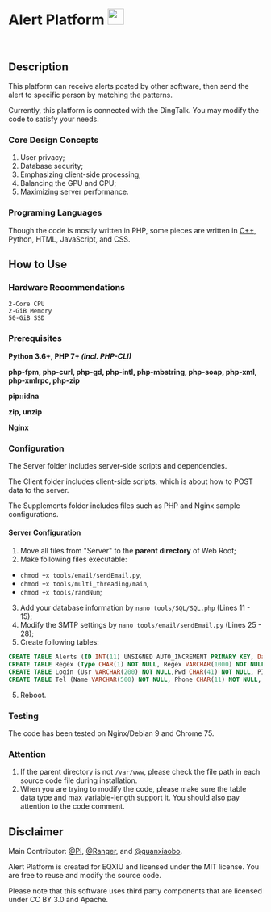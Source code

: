 # Alert Platform <img src="https://tpicloud.github.io/Image/Favicon/Alert%20Platform.ico" width="32px"><br><br>


## Description
This platform can receive alerts posted by other software, then send the alert to specific person by matching the patterns.

Currently, this platform is connected with the DingTalk. You may modify the code to satisfy your needs.

### Core Design Concepts
1. User privacy;
2. Database security;
3. Emphasizing client-side processing;
4. Balancing the GPU and CPU;
5. Maximizing server performance.

### Programing Languages
Though the code is mostly written in PHP, some pieces are written in [C++](https://raw.githubusercontent.com/Pi-314159265/Small-Programs-in-CPP/58c19154a89af09d127808fff832cc914e06e848/Codes-and-Associate-Files/multi_threading.cpp), Python, HTML, JavaScript, and CSS.

## How to Use
### Hardware Recommendations
```
2-Core CPU
2-GiB Memory
50-GiB SSD
```

### Prerequisites
__Python 3.6+, PHP 7+ *(incl. PHP-CLI)*__

__php-fpm, php-curl, php-gd, php-intl, php-mbstring, php-soap, php-xml, php-xmlrpc, php-zip__

__pip::idna__

__zip, unzip__

__Nginx__

### Configuration
The Server folder includes server-side scripts and dependencies.

The Client folder includes client-side scripts, which is about how to POST data to the server.

The Supplements folder includes files such as PHP and Nginx sample configurations.

#### Server Configuration
1. Move all files from "Server" to the __parent directory__ of Web Root;
2. Make following files executable:
+ `chmod +x tools/email/sendEmail.py`,
+ `chmod +x tools/multi_threading/main`,
+ `chmod +x tools/randNum`;
3. Add your database information by `nano tools/SQL/SQL.php` (Lines 11 - 15);
4. Modify the SMTP settings by `nano tools/email/sendEmail.py` (Lines 25 - 28);
4. Create following tables:
```sql
CREATE TABLE Alerts (ID INT(11) UNSIGNED AUTO_INCREMENT PRIMARY KEY, Date TIMESTAMP, IP VARCHAR(129) NOT NULL, Service VARCHAR(2000) NOT NULL, Details VARCHAR(4000) NOT NULL, Others VARCHAR(8000));
CREATE TABLE Regex (Type CHAR(1) NOT NULL, Regex VARCHAR(1000) NOT NULL, Send VARCHAR(2000) NOT NULL, Date TIMESTAMP, Assignee VARCHAR(200));
CREATE TABLE Login (Usr VARCHAR(200) NOT NULL,Pwd CHAR(41) NOT NULL, PIN INT(5) NOT NULL, Last_Login TIMESTAMP, Permission INT(1) NOT NULL, Assignee VARCHAR(200));
CREATE TABLE Tel (Name VARCHAR(500) NOT NULL, Phone CHAR(11) NOT NULL, DDGroup CHAR(64) NOT NULL, Date TIMESTAMP, Assignee VARCHAR(200));
```
5. Reboot.

### Testing
The code has been tested on Nginx/Debian 9 and Chrome 75.

### Attention
1. If the parent directory is not `/var/www`, please check the file path in each source code file during installation.
2. When you are trying to modify the code, please make sure the table data type and max variable-length support it. You should also pay attention to the code comment.

## Disclaimer

Main Contributor: [@PI](https://github.com/Pi-314159), [@Ranger](https://github.com/jijun), and [@guanxiaobo](https://github.com/guanxiaobo).

Alert Platform is created for EQXIU and licensed under the MIT license. You are free to reuse and modify the source code.

Please note that this software uses third party components that are licensed under CC BY 3.0 and Apache.
